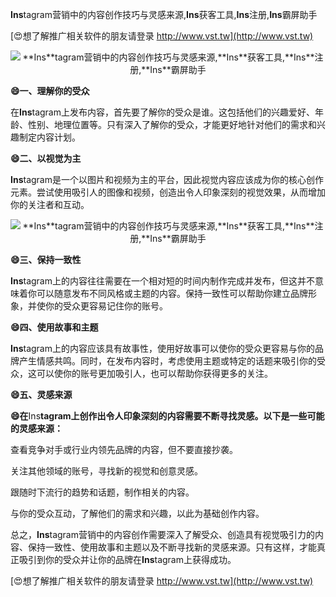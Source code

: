 **Ins**tagram营销中的内容创作技巧与灵感来源,**Ins**获客工具,**Ins**注册,**Ins**霸屏助手

[😍想了解推广相关软件的朋友请登录 http://www.vst.tw](http://www.vst.tw)

 <center><img src="https://vst.tw/MP4/tuiguang/png/4.png" alt="**Ins**tagram营销中的内容创作技巧与灵感来源,**Ins**获客工具,**Ins**注册,**Ins**霸屏助手"></center>

**😄一、理解你的受众**

在**Ins**tagram上发布内容，首先要了解你的受众是谁。这包括他们的兴趣爱好、年龄、性别、地理位置等。只有深入了解你的受众，才能更好地针对他们的需求和兴趣制定内容计划。

**😄二、以视觉为主**

**Ins**tagram是一个以图片和视频为主的平台，因此视觉内容应该成为你的核心创作元素。尝试使用吸引人的图像和视频，创造出令人印象深刻的视觉效果，从而增加你的关注者和互动。

 <center><img src="https://vst.tw/MP4/tuiguang/png/0.png" alt="**Ins**tagram营销中的内容创作技巧与灵感来源,**Ins**获客工具,**Ins**注册,**Ins**霸屏助手"></center>

**😄三、保持一致性**

**Ins**tagram上的内容往往需要在一个相对短的时间内制作完成并发布，但这并不意味着你可以随意发布不同风格或主题的内容。保持一致性可以帮助你建立品牌形象，并使你的受众更容易记住你的账号。

**😄四、使用故事和主题**

**Ins**tagram上的内容应该具有故事性，使用好故事可以使你的受众更容易与你的品牌产生情感共鸣。同时，在发布内容时，考虑使用主题或特定的话题来吸引你的受众，这可以使你的账号更加吸引人，也可以帮助你获得更多的关注。

**😄五、灵感来源**

**😄在**Ins**tagram上创作出令人印象深刻的内容需要不断寻找灵感。以下是一些可能的灵感来源：**

查看竞争对手或行业内领先品牌的内容，但不要直接抄袭。

关注其他领域的账号，寻找新的视觉和创意灵感。

跟随时下流行的趋势和话题，制作相关的内容。

与你的受众互动，了解他们的需求和兴趣，以此为基础创作内容。

总之，**Ins**tagram营销中的内容创作需要深入了解受众、创造具有视觉吸引力的内容、保持一致性、使用故事和主题以及不断寻找新的灵感来源。只有这样，才能真正吸引到你的受众并让你的品牌在**Ins**tagram上获得成功。

[😍想了解推广相关软件的朋友请登录 http://www.vst.tw](http://www.vst.tw)



